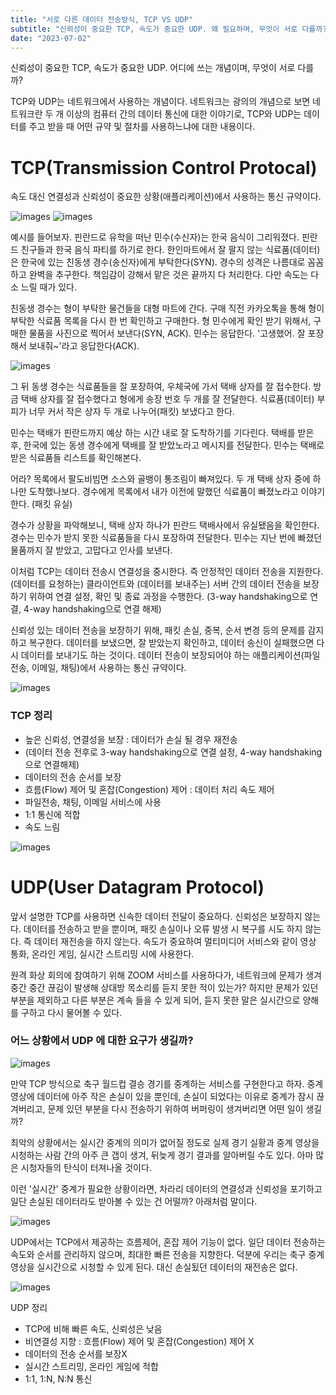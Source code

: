 ```yaml
---
title: "서로 다른 데이터 전송방식, TCP VS UDP"
subtitle: "신뢰성이 중요한 TCP, 속도가 중요한 UDP. 왜 필요하며, 무엇이 서로 다를까? Wanted pre-onboading"
date: "2023-07-02"
---
```


신뢰성이 중요한 TCP, 속도가 중요한 UDP. 어디에 쓰는 개념이며, 무엇이 서로 다를까?

TCP와 UDP는 네트워크에서 사용하는 개념이다. 네트워크는 광의의 개념으로 보면 네트워크란 두 개 이상의 컴퓨터 간의 데이터 통신에 대한 이야기로, TCP와 UDP는 데이터를 주고 받을 때 어떤 규약 및 절차를 사용하느냐에 대한 내용이다.  


# TCP(Transmission Control Protocal)
속도 대신 연결성과 신뢰성이 중요한 상황(애플리케이션)에서 사용하는 통신 규약이다.

![images](https://img1.daumcdn.net/thumb/R1280x0/?scode=mtistory2&fname=https%3A%2F%2Fblog.kakaocdn.net%2Fdn%2FbHTm6B%2Fbtsmd0w8XxJ%2Ftw2mQHkSCmQ4RTEnJSZRJk%2Fimg.png)
![images](https://img1.daumcdn.net/thumb/R1280x0/?scode=mtistory2&fname=https%3A%2F%2Fblog.kakaocdn.net%2Fdn%2FqWYkY%2Fbtsl2JDBPXs%2FI5RGURkFw9pSEXKKwKNUjK%2Fimg.jpg)

예시를 들어보자. 핀란드로 유학을 떠난 민수(수신자)는 한국 음식이 그리워졌다. 핀란드 친구들과 한국 음식 파티를 하기로 한다. 한인마트에서 잘 팔지 않는 식료품(데이터)은 한국에 있는 친동생 경수(송신자)에게 부탁한다(SYN). 경수의 성격은 나름대로 꼼꼼하고 완벽을 추구한다. 책임감이 강해서 맡은 것은 끝까지 다 처리한다. 다만 속도는 다소 느릴 때가 있다.

친동생 경수는 형이 부탁한 물건들을 대형 마트에 간다. 구매 직전 카카오톡을 통해 형이 부탁한 식료품 목록을 다시 한 번 확인하고 구매한다. 형 민수에게 확인 받기 위해서, 구매한 물품을 사진으로 찍어서 보낸다(SYN, ACK). 민수는 응답한다. '고생했어. 잘 포장해서 보내줘~'라고 응답한다(ACK).

![images](https://img1.daumcdn.net/thumb/R1280x0/?scode=mtistory2&fname=https%3A%2F%2Fblog.kakaocdn.net%2Fdn%2FcgIhfM%2Fbtsl9wca9wH%2FKMasKvuM0ZPRfvLq6k7q9k%2Fimg.png)

그 뒤 동생 경수는 식료품들을 잘 포장하여, 우체국에 가서 택배 상자를 잘 접수한다. 방금 택배 상자를 잘 접수했다고 형에게 송장 번호 두 개를 잘 전달한다. 식료품(데이터) 부피가 너무 커서 작은 상자 두 개로 나누어(패킷) 보냈다고 한다.

민수는 택배가 핀란드까지 예상 하는 시간 내로 잘 도착하기를 기다린다. 택배를 받은 후, 한국에 있는 동생 경수에게 택배를 잘 받았노라고 메시지를 전달한다. 민수는 택배로 받은 식료품들 리스트를 확인해본다.

어라? 목록에서 팔도비빔면 소스와 골뱅이 통조림이 빠져있다. 두 개 택배 상자 중에 하나만 도착했나보다. 경수에게 목록에서 내가 이전에 말했던 식료품이 빠졌노라고 이야기 한다. (패킷 유실)

경수가 상황을 파악해보니, 택배 상자 하나가 핀란드 택배사에서 유실됐음을 확인한다. 경수는 민수가 받지 못한 식료품들을 다시 포장하여 전달한다. 민수는 지난 번에 빠졌던 물품까지 잘 받았고, 고맙다고 인사를 보낸다. 

이처럼 TCP는 데이터 전송시 연결성을 중시한다. 즉 안정적인 데이터 전송을 지원한다. (데이터를 요청하는) 클라이언트와 (데이터를 보내주는) 서버 간의 데이터 전송을 보장하기 위하여 연결 설정, 확인 및 종료 과정을 수행한다. (3-way handshaking으로 연결, 4-way handshaking으로 연결 해제)

신뢰성 있는 데이터 전송을 보장하기 위해, 패킷 손실, 중복, 순서 변경 등의 문제를 감지하고 복구한다. 데이터를 보냈으면, 잘 받았는지 확인하고, 데이터 송신이 실패했으면 다시 데이터를 보내기도 하는 것이다. 데이터 전송이 보장되어야 하는 애플리케이션(파일 전송, 이메일, 채팅)에서 사용하는 통신 규약이다.

![images](https://img1.daumcdn.net/thumb/R1280x0/?scode=mtistory2&fname=https%3A%2F%2Fblog.kakaocdn.net%2Fdn%2FOWsuN%2Fbtsl6MsIzvh%2FkOxHM0vKAK9F8PaWxWlO61%2Fimg.jpg)

### TCP 정리
- 높은 신뢰성, 연결성을 보장 : 데이터가 손실 될 경우 재전송
- (데이터 전송 전후로 3-way handshaking으로 연결 설정, 4-way handshaking으로 연결해제)
- 데이터의 전송 순서를 보장
- 흐름(Flow) 제어 및 혼잡(Congestion) 제어 : 데이터 처리 속도 제어
- 파일전송, 채팅, 이메일 서비스에 사용
- 1:1 통신에 적합
- 속도 느림

![images](https://img1.daumcdn.net/thumb/R1280x0/?scode=mtistory2&fname=https%3A%2F%2Fblog.kakaocdn.net%2Fdn%2FdDDV6P%2Fbtsl5iZLl1F%2Fp3cJ7TUY2xKgoG4elpXI31%2Fimg.png)


# UDP(User Datagram Protocol)
앞서 설명한 TCP를 사용하면 신속한 데이터 전달이 중요하다. 신뢰성은 보장하지 않는다. 데이터를 전송하고 받을 뿐이며, 패킷 손실이나 오류 발생 시 복구를 시도 하지 않는다. 즉 데이터 재전송을 하지 않는다. 속도가 중요하여 멀티미디어 서비스와 같이 영상 통화, 온라인 게임, 실시간 스트리밍 시에 사용한다.

원격 화상 회의에 참여하기 위해 ZOOM 서비스를 사용하다가, 네트워크에 문제가 생겨 중간 중간 끊김이 발생해 상대방 목소리를 듣지 못한 적이 있는가? 하지만 문제가 있던 부분을 제외하고 다른 부분은 계속 들을 수 있게 되어, 듣지 못한 말은 실시간으로 양해를 구하고 다시 물어볼 수 있다. 

### 어느 상황에서 UDP 에 대한 요구가 생길까?
![images](https://img1.daumcdn.net/thumb/R1280x0/?scode=mtistory2&fname=https%3A%2F%2Fblog.kakaocdn.net%2Fdn%2FCxtkl%2Fbtsmd22Q9HC%2FKwPZmQGTr3i7Kr3WuV85G0%2Fimg.jpg)

만약 TCP 방식으로 축구 월드컵 결승 경기를 중계하는 서비스를 구현한다고 하자. 중계 영상에 데이터에 아주 작은 손실이 있을 뿐인데, 손실이 되었다는 이유로 중계가 잠시 끊겨버리고, 문제 있던 부분을 다시 전송하기 위하여 버퍼링이 생겨버리면 어떤 일이 생길까?

최악의 상황에서는 실시간 중계의 의미가 없어질 정도로 실제 경기 실황과 중계 영상을 시청하는 사람 간의 아주 큰 갭이 생겨, 뒤늦게 경기 결과를 알아버릴 수도 있다. 아마 많은 시청자들의 탄식이 터져나올 것이다.

이런 '실시간' 중계가 필요한 상황이라면, 차라리 데이터의 연결성과 신뢰성을 포기하고 일단 손실된 데이터라도 받아볼 수 있는 건 어떨까? 아래처럼 말이다. 

![images](https://img1.daumcdn.net/thumb/R1280x0/?scode=mtistory2&fname=https%3A%2F%2Fblog.kakaocdn.net%2Fdn%2FmdcUI%2Fbtsl2o7eSSR%2FAUgzGsCBo4KbJKtZKIZz61%2Fimg.png)

UDP에서는 TCP에서 제공하는 흐름제어, 혼잡 제어 기능이 없다. 일단 데이터 전송하는 속도와 순서를 관리하지 않으며, 최대한 빠른 전송을 지향한다. 덕분에 우리는 축구 중계 영상을 실시간으로 시청할 수 있게 된다. 대신 손실됬던 데이터의 재전송은 없다.

![images](https://img1.daumcdn.net/thumb/R1280x0/?scode=mtistory2&fname=https%3A%2F%2Fblog.kakaocdn.net%2Fdn%2FYi7bq%2Fbtsl1VjWoGN%2FXqykeejQeHQWaCKZgVKgik%2Fimg.png)

UDP 정리
- TCP에 비해 빠른 속도, 신뢰성은 낮음
- 비연결성 지향 : 흐름(Flow) 제어 및 혼잡(Congestion) 제어 X 
- 데이터의 전송 순서를 보장X
- 실시간 스트리밍, 온라인 게임에 적합
- 1:1, 1:N, N:N 통신
